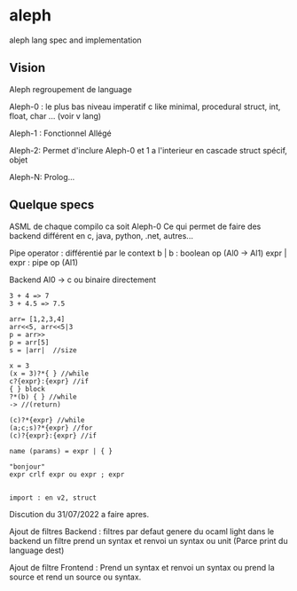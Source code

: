 # aleph

aleph lang spec and implementation

## Vision

Aleph regroupement de language

Aleph-0 : le plus bas niveau
  imperatif
  c like minimal, procedural
  struct, int, float, char ...
  (voir v lang)

Aleph-1 :
  Fonctionnel
  Allégé

Aleph-2:
    Permet d'inclure Aleph-0 et 1 a l'interieur en cascade
    struct spécif, objet

Aleph-N:
  Prolog...


## Quelque specs


ASML de chaque compilo ca soit Aleph-0
Ce qui permet de faire des backend différent en c, java, python, .net, autres...

Pipe operator : différentié par le context
   b | b : boolean op (Al0 -> Al1)
   expr | expr : pipe op (Al1)

Backend Al0 -> c ou binaire directement



```
3 + 4 => 7
3 + 4.5 => 7.5

arr= [1,2,3,4]
arr<<5, arr<<5|3
p = arr>>
p = arr[5]
s = |arr|  //size

x = 3
(x = 3)?*{ } //while
c?{expr}:{expr} //if
{ } block
?*(b) { } //while
-> //(return)

(c)?*{expr} //while
(a;c;s)?*{expr} //for
(c)?{expr}:{expr} //if

name (params) = expr | { }

"bonjour"
expr crlf expr ou expr ; expr


import : en v2, struct
```

Discution du 31/07/2022 a faire apres.

Ajout de filtres Backend :
    filtres par defaut genere du ocaml light dans le backend
    un filtre prend un syntax et renvoi un syntax ou unit (Parce print du language dest)

Ajout de filtre Frontend :
    Prend un syntax et renvoi un syntax ou prend la source et rend un source ou syntax.

